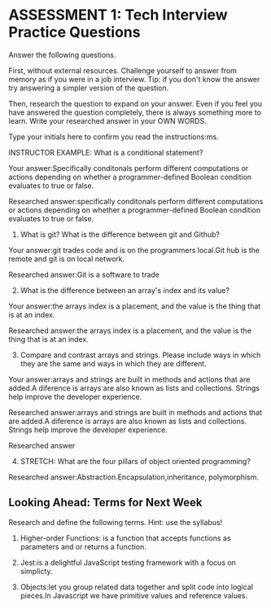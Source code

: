 # ASSESSMENT 1: Tech Interview Practice Questions

Answer the following questions.

First, without external resources. Challenge yourself to answer from memory as if you were in a job interview. Tip: if you don't know the answer try answering a simpler version of the question.

Then, research the question to expand on your answer. Even if you feel you have answered the question completely, there is always something more to learn. Write your researched answer in your OWN WORDS.

Type your initials here to confirm you read the instructions:ms.

INSTRUCTOR EXAMPLE: What is a conditional statement?

Your answer:Specifically conditonals perform different computations or actions depending on whether a programmer-defined Boolean condition evaluates to true or false.

Researched answer:specifically conditonals perform different computations or actions depending on whether a programmer-defined Boolean condition evaluates to true or false.

1. What is git? What is the difference between git and Github?

Your answer:git trades code and is on the programmers local.Git hub is the remote and git is on local network.

Researched answer:Git is a software to trade 


2. What is the difference between an array's index and its value?

Your answer:the arrays index is a placement, and the value is the thing that is at an index.

Researched answer:the arrays index is a placement, and the value is the thing that is at an index.

3. Compare and contrast arrays and strings. Please include ways in which they are the same and ways in which they are different.

Your answer:arrays and strings are built in methods and actions that are added.A diference is arrays are also known as lists and collections. Strings help improve the developer experience.

Researched answer:arrays and strings are built in methods and actions that are added.A diference is arrays are also known as lists and collections. Strings help improve the developer experience.



Researched answer


4. STRETCH: What are the four pillars of object oriented programming?

Researched answer:Abstraction.Encapsulation,inheritance, polymorphism.

## Looking Ahead: Terms for Next Week

Research and define the following terms. Hint: use the syllabus!

1. Higher-order Functions: is a function that accepts functions as parameters and or returns a function.

2. Jest:is a delightful JavaScript testing framework with a focus on simplicty.

3. Objects:let you group related data together and split code into logical pieces.In Javascript we have primitive values and reference values.
